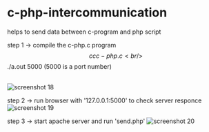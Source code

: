 # c-php-intercommunication
helps to send data between c-program and php script

step 1 ->  compile the c-php.c program<br/>
          $$ cc c-php.c <br/>
          $$ ./a.out 5000 (5000 is a port number) <br/><br/>
            
![screenshot 18](https://cloud.githubusercontent.com/assets/21128320/24079127/0e1392be-0ca7-11e7-943b-b1e79f84e6be.png)

step 2 -> run browser with '127.0.0.1:5000' to check server responce
![screenshot 19](https://cloud.githubusercontent.com/assets/21128320/24079125/0e09851c-0ca7-11e7-9f3d-8dd0f4ad81b6.png)

step 3 -> start apache server and run 'send.php'
![screenshot 20](https://cloud.githubusercontent.com/assets/21128320/24079171/fbc26b0c-0ca7-11e7-996c-0daf04d917e3.png)

